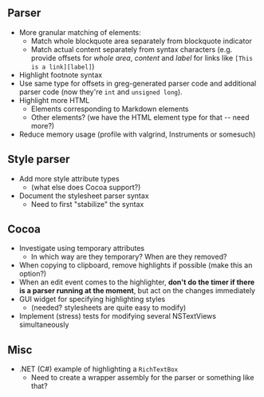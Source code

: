 Parser
------
- More granular matching of elements:
    - Match whole blockquote area separately from blockquote indicator
    - Match actual content separately from syntax characters (e.g. provide
      offsets for _whole area_, _content_ and _label_ for links like
      `[This is a link][label]`)
- Highlight footnote syntax
- Use same type for offsets in greg-generated parser code and additional
  parser code (now they're `int` and `unsigned long`).
- Highlight more HTML
    - Elements corresponding to Markdown elements
    - Other elements? (we have the HTML element type for that -- need more?)
- Reduce memory usage (profile with valgrind, Instruments or somesuch)


Style parser
------------
- Add more style attribute types
    - (what else does Cocoa support?)
- Document the stylesheet parser syntax
    - Need to first "stabilize" the syntax


Cocoa
-----
- Investigate using temporary attributes
    - In which way are they temporary? When are they removed?
- When copying to clipboard, remove highlights if possible (make this an option?)
- When an edit event comes to the highlighter, **don't do the timer if there
  is a parser running at the moment**, but act on the changes immediately
- GUI widget for specifying highlighting styles
    - (needed? stylesheets are quite easy to modify)
- Implement (stress) tests for modifying several NSTextViews simultaneously


Misc
----
- .NET (C#) example of highlighting a `RichTextBox`
    - Need to create a wrapper assembly for the parser or something like that?

